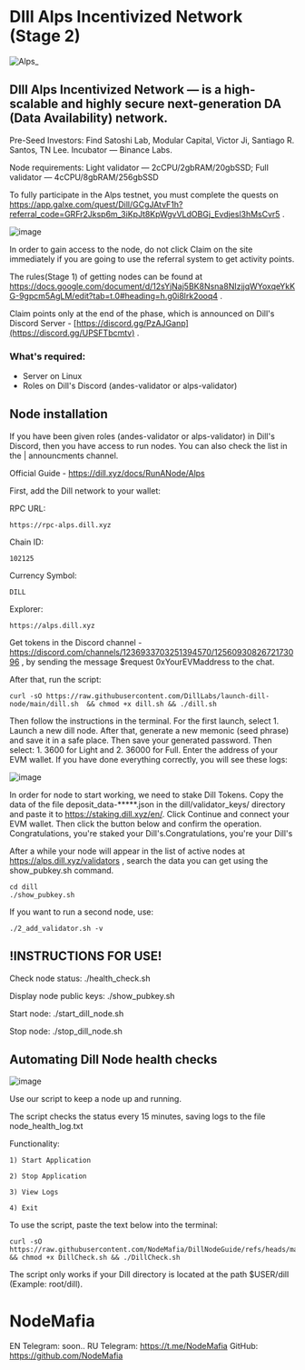 # DIll Alps Incentivized Network (Stage 2)

![Alps_](https://github.com/user-attachments/assets/33a4f471-e904-4de1-9440-b5bb3326a172)



## DIll Alps Incentivized Network — is a high-scalable and highly secure next-generation DA (Data Availability) network.

Pre-Seed Investors: Find Satoshi Lab, Modular Capital, Victor Ji, Santiago R. Santos, TN Lee. Incubator — Binance Labs. 


Node requirements: Light validator — 2cCPU/2gbRAM/20gbSSD; Full validator — 4cCPU/8gbRAM/256gbSSD


To fully participate in the Alps testnet, you must complete the quests on https://app.galxe.com/quest/Dill/GCgJAtvF1h?referral_code=GRFr2Jksp6m_3iKpJt8KpWgvVLdOBGj_Evdjesl3hMsCvr5 . 

![image](https://github.com/user-attachments/assets/0e3d0846-8220-435f-bc0c-9bfcf25ec75c)

In order to gain access to the node, do not click Claim on the site immediately if you are going to use the referral system to get activity points. 


The rules(Stage 1) of getting nodes can be found at https://docs.google.com/document/d/12sYjNaj5BK8Nsna8NIzjjqWYoxqeYkKG-9gpcm5AgLM/edit?tab=t.0#heading=h.g0i8lrk2ooq4 . 


Claim points only at the end of the phase, which is announced on Dill's Discord Server - [https://discord.gg/PzAJGanp](https://discord.gg/UPSFTbcmtv) .

### What's required:
- Server on Linux
- Roles on Dill's Discord (andes-validator or alps-validator)

## Node installation


If you have been given roles (andes-validator or alps-validator) in Dill's Discord, then you have access to run nodes. You can also check the list in the | announcments channel.


Official Guide - https://dill.xyz/docs/RunANode/Alps


First, add the Dill network to your wallet:


RPC URL:
```
https://rpc-alps.dill.xyz
```
Chain ID:
```
102125
```
Currency Symbol: 
```
DILL
```
Explorer:	
```
https://alps.dill.xyz
```

Get tokens in the Discord channel - https://discord.com/channels/1236933703251394570/1256093082672173096 , by sending the message $request 0xYourEVMaddress to the chat. 


After that, run the script: 
```
curl -sO https://raw.githubusercontent.com/DillLabs/launch-dill-node/main/dill.sh  && chmod +x dill.sh && ./dill.sh
```
Then follow the instructions in the terminal.
For the first launch, select 1. Launch a new dill node. After that, generate a new memonic (seed phrase) and save it in a safe place. Then save your generated password. Then select: 1. 3600 for Light and 2. 36000 for Full.
Enter the address of your EVM wallet. 
If you have done everything correctly, you will see these logs:

![image](https://github.com/user-attachments/assets/bc508466-a5b4-4db2-abbf-6d604754f790)


In order for node to start working, we need to stake Dill Tokens. Copy the data of the file deposit_data-*****.json in the dill/validator_keys/ directory and paste it to https://staking.dill.xyz/en/. Click Continue and connect your EVM wallet. Then click the button below and confirm the operation. Congratulations, you're staked your Dill's.Congratulations, you're your Dill's

After a while your node will appear in the list of active nodes at https://alps.dill.xyz/validators , search the data you can get using the show_pubkey.sh command.
```
cd dill
./show_pubkey.sh
```
If you want to run a second node, use: 
```
./2_add_validator.sh -v
```



## !INSTRUCTIONS FOR USE!

Check node status: ./health_check.sh

Display node public keys: ./show_pubkey.sh

Start node: ./start_dill_node.sh

Stop node: ./stop_dill_node.sh

## Automating Dill Node health checks

![image](https://github.com/user-attachments/assets/c0472558-4b75-4683-8d8a-2f7209f334d2)

Use our script to keep a node up and running.

The script checks the status every 15 minutes, saving logs to the file node_health_log.txt 

Functionality: 

    1) Start Application

    2) Stop Application

    3) View Logs

    4) Exit

To use the script, paste the text below into the terminal:

```
curl -sO https://raw.githubusercontent.com/NodeMafia/DillNodeGuide/refs/heads/main/DillCheck.sh && chmod +x DillCheck.sh && ./DillCheck.sh
```
The script only works if your Dill directory is located at the path $USER/dill (Example: root/dill). 

# NodeMafia
EN Telegram: soon..
RU Telegram: https://t.me/NodeMafia
GitHub: https://github.com/NodeMafia

